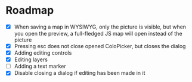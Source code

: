 # Roadmap

-   [x] When saving a map in WYSIWYG, only the picture is visible, but when you open the preview, a full-fledged JS map will open instead of the picture
-   [x] Pressing esc does not close opened ColoPicker, but closes the dialog
-   [x] Adding editing controls
-   [x] Editing layers
-   [ ] Adding a text marker
-   [X] Disable closing a dialog if editing has been made in it
